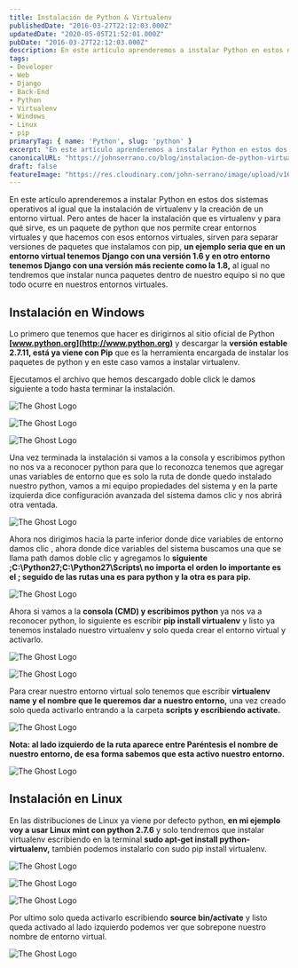 ```yaml
---
title: Instalación de Python & Virtualenv
publishedDate: "2016-03-27T22:12:03.000Z"
updatedDate: "2020-05-05T21:52:01.000Z"
pubDate: "2016-03-27T22:12:03.000Z"
description: En este artículo aprenderemos a instalar Python en estos dos sistemas operativos al igual que la instalación de virtualenv y la creación de un entorno
tags: 
- Developer
- Web
- Django
- Back-End
- Python
- Virtualenv
- Windows
- Linux
- pip
primaryTag: { name: 'Python', slug: 'python' }
excerpt: "En este artículo aprenderemos a instalar Python en estos dos sistemas operativos al igual que la instalación de virtualenv y la creación de un entorno"
canonicalURL: "https://johnserrano.co/blog/instalacion-de-python-virtualenv"
draft: false
featureImage: "https://res.cloudinary.com/john-serrano/image/upload/v1682779382/John%20Serrano/Blog%20Post/instalacion-de-python-virtualenv/portadaInstalacionVirtuaalPython_kdbywj.jpg"
---
```


En este artículo  aprenderemos a instalar Python en estos dos sistemas operativos al igual que la instalación de virtualenv y la creación de un entorno virtual. Pero antes de hacer la instalación que es virtualenv y para qué sirve, es un paquete de python que nos permite  crear entornos virtuales  y que hacemos con esos entornos virtuales, sirven para separar versiones de paquetes que instalamos con pip, **un ejemplo seria que en un entorno virtual tenemos Django con una versión 1.6 y en otro entorno tenemos Django con una versión más reciente como la 1.8,** al igual no tendremos que instalar nunca paquetes dentro de nuestro equipo si no que todo ocurre en nuestros entornos virtuales.

## Instalación en Windows

Lo primero que tenemos que hacer es dirigirnos al sitio oficial de Python **[www.python.org](http://www.python.org)** y descargar la **versión estable  2.7.11, está ya viene con Pip** que es la herramienta encargada de instalar los paquetes de python y en este caso vamos a  instalar virtualenv.

Ejecutamos el archivo que hemos descargado doble click le damos siguiente a todo hasta terminar la instalación.

![The Ghost Logo](https://res.cloudinary.com/john-serrano/image/upload/v1682779246/John%20Serrano/Blog%20Post/instalacion-de-python-virtualenv/InstalacionPVT1_ecuk9i.jpg)

![The Ghost Logo](https://res.cloudinary.com/john-serrano/image/upload/v1682779246/John%20Serrano/Blog%20Post/instalacion-de-python-virtualenv/InstalacionPVT2_wubezx.jpg)

![The Ghost Logo](https://res.cloudinary.com/john-serrano/image/upload/v1682779364/John%20Serrano/Blog%20Post/instalacion-de-python-virtualenv/InstalacionPVT3_i6rtf9.jpg)

Una vez terminada la instalación si vamos a la consola y escribimos python no nos va a reconocer python para que lo reconozca tenemos que agregar unas variables de entorno que es solo la ruta de donde quedo instalado nuestro python, vamos a mi equipo propiedades del sistema y en la parte izquierda dice configuración avanzada del sistema damos clic y nos abrirá otra ventada.

![The Ghost Logo](https://res.cloudinary.com/john-serrano/image/upload/v1682779247/John%20Serrano/Blog%20Post/instalacion-de-python-virtualenv/InstalacionPVT4_arsqca.jpg)

Ahora nos dirigimos hacia la parte inferior donde dice variables de entorno damos clic , ahora donde dice variables del sistema buscamos una que se llama path damos doble clic  y agregamos lo **siguiente ;C:\Python27;C:\Python27\Scripts\ no importa el orden lo importante es el ; seguido de las rutas una es para python y la otra es para pip.**

![The Ghost Logo](https://res.cloudinary.com/john-serrano/image/upload/v1682779247/John%20Serrano/Blog%20Post/instalacion-de-python-virtualenv/InstalacionPVT6_m5opvk.jpg)

Ahora si vamos a la **consola (CMD) y escribimos python** ya nos va a reconocer python, lo siguiente es escribir **pip install virtualenv** y listo ya tenemos instalado nuestro virtualenv y solo queda crear el entorno virtual y activarlo.

![The Ghost Logo](https://res.cloudinary.com/john-serrano/image/upload/v1682779246/John%20Serrano/Blog%20Post/instalacion-de-python-virtualenv/InstalacionPVT7_xu03eb.jpg)

![The Ghost Logo](https://res.cloudinary.com/john-serrano/image/upload/v1682779247/John%20Serrano/Blog%20Post/instalacion-de-python-virtualenv/InstalacionPVT8_oj2fyn.jpg)

Para crear nuestro entorno virtual solo tenemos que escribir **virtualenv name y el nombre que le queremos dar a nuestro entorno,** una vez creado solo queda activarlo entrando a la carpeta **scripts y escribiendo activate.**

![The Ghost Logo](https://res.cloudinary.com/john-serrano/image/upload/v1682779247/John%20Serrano/Blog%20Post/instalacion-de-python-virtualenv/InstalacionPVT9_ljimav.jpg)

**Nota: al lado izquierdo de la ruta aparece entre Paréntesis el nombre de nuestro entorno, de esa forma sabemos que esta activo nuestro entorno.**

![The Ghost Logo](https://res.cloudinary.com/john-serrano/image/upload/v1682779247/John%20Serrano/Blog%20Post/instalacion-de-python-virtualenv/InstalacionPVT12_jbmaf2.png)

## Instalación en Linux

En las distribuciones de Linux ya viene por defecto python, **en mi ejemplo voy a usar Linux mint con python 2.7.6**  y solo tendremos que instalar virtualenv escribiendo en la terminal **sudo apt-get install python-virtualenv,** también podemos instalarlo con sudo pip install virtualenv.

![The Ghost Logo](https://res.cloudinary.com/john-serrano/image/upload/v1682779247/John%20Serrano/Blog%20Post/instalacion-de-python-virtualenv/InstalacionPVT13_b90urf.png)

![The Ghost Logo](https://res.cloudinary.com/john-serrano/image/upload/v1682779247/John%20Serrano/Blog%20Post/instalacion-de-python-virtualenv/InstalacionPVT14_ktjlf1.png)

![The Ghost Logo](https://res.cloudinary.com/john-serrano/image/upload/v1682779247/John%20Serrano/Blog%20Post/instalacion-de-python-virtualenv/InstalacionPVT15_vheoxm.png)

Por ultimo solo queda activarlo escribiendo **source bin/actívate** y listo queda activado al lado izquierdo podemos ver que sobrepone nuestro nombre de entorno virtual.

![The Ghost Logo](https://res.cloudinary.com/john-serrano/image/upload/v1682779246/John%20Serrano/Blog%20Post/instalacion-de-python-virtualenv/InstalacionPVT16_ugoqld.png)
